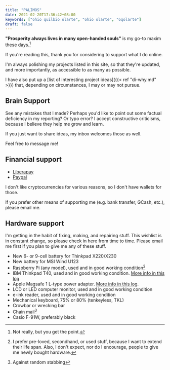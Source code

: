 ```yaml
---
title: "PALIMOS"
date: 2021-02-20T17:36:42+08:00
keywords: ["ohio quilbio olarte", "ohio olarte", "oqolarte"]
draft: false
---
```


**"Prosperity always lives in many open-handed souls"** is my go-to maxim these days.[^1]

If you're reading this,
thank you for considering to support what I do online.

I'm always polishing my projects listed in this site,
so that they're updated, and more importantly,
as accessible to as many as possible.

I have also put up a [list of interesting project ideas]({{< ref "di-why.md" >}}) that,
depending on circumstances, I may or may not pursue.

## Brain Support

See any mistakes that I made?
Perhaps you'd like to point out some factual deficiency in my reporting?
Or typo error?
I accept constructive criticisms,
because I believe they help me grow and learn.

If you just want to share ideas,
my inbox welcomes those as well.

Feel free to message me!

## Financial support
- [Liberapay](https://liberapay.com/oqo_frxbj/donate)
- [Paypal](https://paypal.me/oqolarte)

I don't like cryptocurrencies for various reasons, so I don't have wallets for those.

If you prefer other means of supporting me (e.g. bank transfer, GCash, etc.), please email me.

## Hardware support

I'm getting in the habit of fixing, making, and repairing stuff.
This wishlist is in constant change, so please check in here from time to time.
Please email me first if you plan to give me any of these stuff.

- New 6- or 9-cell battery for Thinkpad X220/X230
- New battery for MSI Wind U123
- Raspberry Pi (any model), used and in good working condition[^used]
- IBM Thinkpad T40, used and in good working condition.
[More info in this log](/old-laptop#ibm-thinkpad-t40).
- Apple Magsafe 1 L-type power adapter.
[More info in this log](/old-laptop#apple-power-adapter).
- LCD or LED computer monitor, used and in good working condition
- e-ink reader, used and in good working condition
- Mechanical keyboard, 75% or 80% (tenkeyless, TKL)
- Crowbar or wrecking bar
- Chain mail[^chain]
- Casio F-91W, preferably black

[^1]: Not really, but you get the point.
[^used]: I prefer pre-loved, secondhand, or used stuff,
because I want to extend their life span.
Also, I don't expect, nor do I encourage, people to give me newly bought hardware.
[^chain]: Against random stabbing
